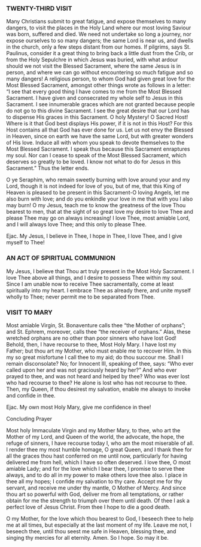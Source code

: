 
### TWENTY-THIRD VISIT

Many Christians submit to great fatigue, and expose themselves to many dangers, to visit the places in the Holy Land where our most loving Saviour was born, suffered and died. We need not undertake so long a journey, nor expose ourselves to so many dangers; the same Lord is near us, and dwells in the church, only a few steps distant from our homes. If pilgrims, says St. Paulinus, consider it a great thing to bring back a little dust from the Crib, or from the Holy Sepulchre in which Jesus was buried, with what ardour should we not visit the Blessed Sacrament, where the same Jesus is in person, and where we can go without encountering so much fatigue and so many dangers! A religious person, to whom God had given great love for the Most Blessed Sacrament, amongst other things wrote as follows in a letter: “I see that every good thing I have comes to me from the Most Blessed Sacrament. I have given and consecrated my whole self to Jesus in this Sacrament. I see innumerable graces which are not granted because people do not go to this divine Sacrament. I see the great desire that our Lord has to dispense His graces in this Sacrament. O holy Mystery! O Sacred Host! Where is it that God best displays His power, if it is not in this Host? For this Host contains all that God has ever done for us. Let us not envy the Blessed in Heaven, since on earth we have the same Lord, but with greater wonders of His love. Induce all with whom you speak to devote themselves to the Most Blessed Sacrament. I speak thus because this Sacrament enraptures my soul. Nor can I cease to speak of the Most Blessed Sacrament, which deserves so greatly to be loved. I know not what to do for Jesus in this Sacrament.” Thus the letter ends.

O ye Seraphim, who remain sweetly burning with love around your and my Lord, though it is not indeed for love of you, but of me, that this King of Heaven is pleased to be present in this Sacrament-O loving Angels, let me also burn with love; and do you enkindle your love in me that with you I also may burn! O my Jesus, teach me to know the greatness of the love Thou bearest to men, that at the sight of so great love my desire to love Thee and please Thee may go on always increasing! I love Thee, most amiable Lord, and I will always love Thee; and this only to please Thee.

Ejac. My Jesus, I believe in Thee, I hope in Thee, I love Thee, and I give myself to Thee!

### AN ACT OF SPIRITUAL COMMUNION

My Jesus, I believe that Thou art truly present in the Most Holy Sacrament. I love Thee above all things, and I desire to possess Thee within my soul. Since I am unable now to receive Thee sacramentally, come at least spiritually into my heart. I embrace Thee as already there, and unite myself wholly to Thee; never permit me to be separated from Thee.

### VISIT TO MARY

Most amiable Virgin, St. Bonaventure calls thee “the Mother of orphans”; and St. Ephrem, moreover, calls thee “the receiver of orphans.” Alas, these wretched orphans are no other than poor sinners who have lost God! Behold, then, I have recourse to thee, Most Holy Mary. I have lost my Father; but thou art my Mother, who must enable me to recover Him. In this my so great misfortune I call thee to my aid; do thou succour me. Shall I remain disconsolate? No; for Innocent III, speaking of thee, says: “Who ever called upon her and was not graciously heard by her?” And who ever prayed to thee, and was not heard and helped by thee? Who was ever lost who had recourse to thee? He alone is lost who has not recourse to thee. Then, my Queen, if thou desirest my salvation, enable me always to invoke and confide in thee.

Ejac. My own most Holy Mary, give me confidence in thee!

Concluding Prayer

Most holy Immaculate Virgin and my Mother Mary, to thee, who art the Mother of my Lord, and Queen of the world, the advocate, the hope, the refuge of sinners, I have recourse today I, who am the most miserable of all. I render thee my most humble homage, O great Queen, and I thank thee for all the graces thou hast conferred on me until now, particularly for having delivered me from hell, which I have so often deserved. I love thee, O most amiable Lady; and for the love which I bear thee, I promise to serve thee always, and to do all in my power to make others love thee also. I place in thee all my hopes; I confide my salvation to thy care. Accept me for thy servant, and receive me under thy mantle, O Mother of Mercy. And since thou art so powerful with God, deliver me from all temptations, or rather obtain for me the strength to triumph over them until death. Of thee I ask a perfect love of Jesus Christ. From thee I hope to die a good death.

O my Mother, for the love which thou bearest to God, I beseech thee to help me at all times, but especially at the last moment of my life. Leave me not, I beseech thee, until thou seest me safe in Heaven, blessing thee, and singing thy mercies for all eternity. Amen. So I hope. So may it be.

